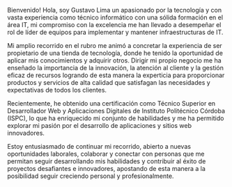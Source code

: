 Bienvenido!
Hola, soy Gustavo Lima un apasionado por la tecnología y con vasta experiencia como técnico informático con una sólida formación en el área IT, mi compromiso con la excelencia me han llevado a desempeñar el rol de líder de equipos  para implementar y mantener infraestructuras de IT.

Mi amplio recorrido en el rubro me animó a concretar la experiencia de ser propietario de una tienda de tecnología, donde he tenido la oportunidad de aplicar mis conocimientos y adquirir otros. Dirigir mi propio negocio me ha enseñado la importancia de la innovación, la atención al cliente y la gestión eficaz de recursos logrando de esta manera la experticia para proporcionar  productos y servicios de alta calidad que satisfagan las necesidades y expectativas de todos los clientes.

Recientemente, he obtenido una certificación como Técnico Superior en Desarrollador Web y Aplicaciones Digitales de Instituto Politécnico Córdoba (ISPC), lo que ha enriquecido mi conjunto de habilidades y me ha permitido explorar mi pasión por el desarrollo de aplicaciones y sitios web innovadores.

Estoy entusiasmado  de continuar mi recorrido, abierto a nuevas oportunidades laborales, colaborar y conectar con personas que me permitan seguir desarrollando mis habilidades y contribuir al éxito de proyectos desafiantes e innovadores, apostando de esta manera a la posibilidad seguir creciendo personal y profesionalmente.
